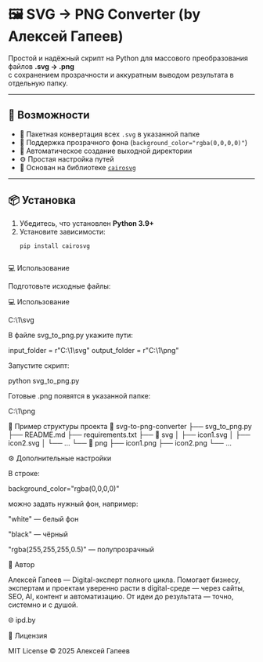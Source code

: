 # 🖼️ SVG → PNG Converter (by Алексей Гапеев)

Простой и надёжный скрипт на Python для массового преобразования файлов **.svg → .png**  
с сохранением прозрачности и аккуратным выводом результата в отдельную папку.

---

## 🚀 Возможности

- 🔄 Пакетная конвертация всех `.svg` в указанной папке  
- 🎨 Поддержка прозрачного фона (`background_color="rgba(0,0,0,0)"`)  
- 💾 Автоматическое создание выходной директории  
- ⚙️ Простая настройка путей  
- 🧩 Основан на библиотеке [`cairosvg`](https://pypi.org/project/CairoSVG/)

---

## 📦 Установка

1. Убедитесь, что установлен **Python 3.9+**
2. Установите зависимости:
   ```bash
   pip install cairosvg



💻 Использование

Подготовьте исходные файлы:


💻 Использование

C:\1\svg


В файле svg_to_png.py укажите пути:

input_folder = r"C:\1\svg"
output_folder = r"C:\1\png"


Запустите скрипт:

python svg_to_png.py


Готовые .png появятся в указанной папке:

C:\1\png

📁 Пример структуры проекта
📂 svg-to-png-converter
 ├── svg_to_png.py
 ├── README.md
 ├── requirements.txt
 ├── 📂 svg
 │    ├── icon1.svg
 │    ├── icon2.svg
 │    └── ...
 └── 📂 png
      ├── icon1.png
      ├── icon2.png
      └── ...

⚙️ Дополнительные настройки

В строке:

background_color="rgba(0,0,0,0)"


можно задать нужный фон, например:

"white" — белый фон

"black" — чёрный

"rgba(255,255,255,0.5)" — полупрозрачный

🧠 Автор

Алексей Гапеев — Digital-эксперт полного цикла.
Помогает бизнесу, экспертам и проектам уверенно расти в digital-среде —
через сайты, SEO, AI, контент и автоматизацию.
От идеи до результата — точно, системно и с душой.

🌐 ipd.by

🪪 Лицензия

MIT License © 2025 Алексей Гапеев

